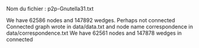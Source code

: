 Nom du fichier : p2p-Gnutella31.txt

We have 62586 nodes and 147892 wedges. Perhaps not connected
Connected graph wrote in data/data.txt and node name correspondence in data/correspondence.txt
We have 62561 nodes and 147878 wedges in connected
